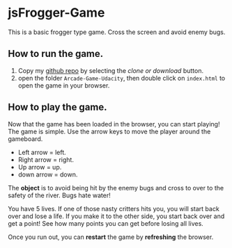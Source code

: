jsFrogger-Game
===============================

This is a basic frogger type game. Cross the screen and avoid enemy bugs.

## How to run the game.
1. Copy my [github repo](https://github.com/ejreymond-christensen/Arcade-Game-Udacity) by selecting the *clone or download* button.
2. open the folder `Arcade-Game-Udacity`, then double click on `index.html` to open the game in your browser.


## How to play the game.
Now that the game has been loaded in the browser, you can start playing! The game is simple. Use the arrow keys to move the player around the gameboard.
- Left arrow = left.
- Right arrow = right.
- Up arrow = up.
- down arrow = down. 

The **object** is to avoid being hit by the enemy bugs and cross to over to the safety of the river. Bugs hate water!

You have 5 lives. If one of those nasty critters hits you, you will start back over and lose a life. If you make it to the other side, you start back over and get a point! See how many points you can get before losing all lives.

Once you run out, you can **restart** the game by **refreshing** the browser.

